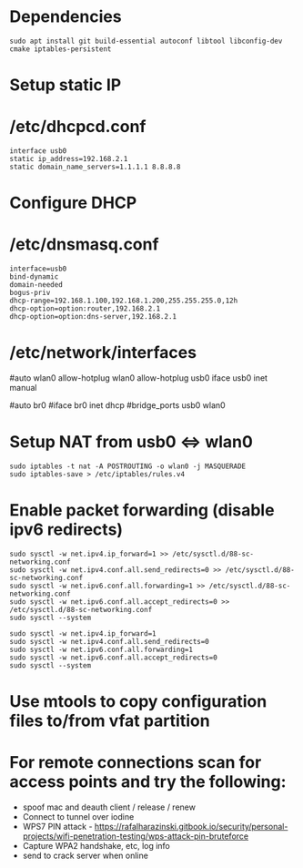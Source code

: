 # Dependencies
    sudo apt install git build-essential autoconf libtool libconfig-dev cmake iptables-persistent
# Setup static IP
# /etc/dhcpcd.conf
    interface usb0
    static ip_address=192.168.2.1
    static domain_name_servers=1.1.1.1 8.8.8.8
    
# Configure DHCP
# /etc/dnsmasq.conf
    interface=usb0
    bind-dynamic
    domain-needed
    bogus-priv
    dhcp-range=192.168.1.100,192.168.1.200,255.255.255.0,12h
    dhcp-option=option:router,192.168.2.1
    dhcp-option=option:dns-server,192.168.2.1

# /etc/network/interfaces
#auto wlan0
allow-hotplug wlan0
allow-hotplug usb0
iface usb0 inet manual

#auto br0
#iface br0 inet dhcp
#bridge_ports usb0 wlan0

# Setup NAT from usb0 <=> wlan0
    sudo iptables -t nat -A POSTROUTING -o wlan0 -j MASQUERADE
    sudo iptables-save > /etc/iptables/rules.v4
# Enable packet forwarding (disable ipv6 redirects)
    sudo sysctl -w net.ipv4.ip_forward=1 >> /etc/sysctl.d/88-sc-networking.conf
    sudo sysctl -w net.ipv4.conf.all.send_redirects=0 >> /etc/sysctl.d/88-sc-networking.conf
    sudo sysctl -w net.ipv6.conf.all.forwarding=1 >> /etc/sysctl.d/88-sc-networking.conf
    sudo sysctl -w net.ipv6.conf.all.accept_redirects=0 >> /etc/sysctl.d/88-sc-networking.conf
    sudo sysctl --system

    sudo sysctl -w net.ipv4.ip_forward=1
    sudo sysctl -w net.ipv4.conf.all.send_redirects=0
    sudo sysctl -w net.ipv6.conf.all.forwarding=1
    sudo sysctl -w net.ipv6.conf.all.accept_redirects=0
    sudo sysctl --system

# Use mtools to copy configuration files to/from vfat partition

# For remote connections scan for access points and try the following:
- spoof mac and deauth client / release / renew
- Connect to tunnel over iodine
- WPS7 PIN attack -
  https://rafalharazinski.gitbook.io/security/personal-projects/wifi-penetration-testing/wps-attack-pin-bruteforce
- Capture WPA2 handshake, etc, log info
- send to crack server when online
